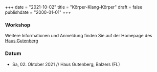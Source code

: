 ﻿+++
date = "2021-10-02"
title = "Körper-Klang-Körper"
draft = false
publishdate = "2000-01-01"
+++

### Workshop

Weitere Informationen und Anmeldung finden Sie auf der Homepage des [Haus Gutenberg](https://www.haus-gutenberg.li/Veranstaltungen/Details/EventId/6193/Klang-Korper-Klang)


### Datum

* Sa, 02. Oktober 2021 // Haus Gutenberg, Balzers (FL)
